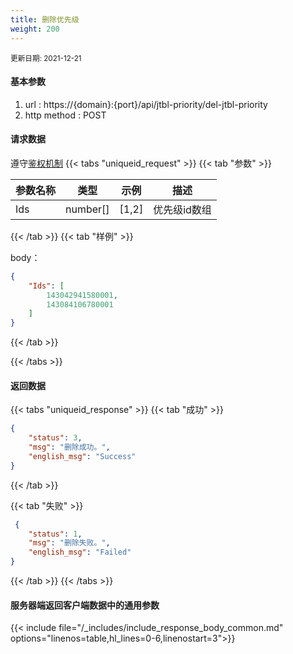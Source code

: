 ```yaml
---
title: 删除优先级
weight: 200
---
```


<small>更新日期: 2021-12-21</small>

#### 基本参数
1. url : https://{domain}:{port}/api/jtbl-priority/del-jtbl-priority
2. http method : POST

#### 请求数据
遵守[鉴权机制](/auth/)
{{< tabs "uniqueid_request" >}}
{{< tab "参数" >}} 

|  参数名称   |  类型 |  示例 |  描述 |
|  ----  | ----  | ----  | ----  |
|  Ids  | number[]  | [1,2]  | 优先级id数组 |
 

{{< /tab >}}
{{< tab "样例" >}}

body： 

```json
{
    "Ids": [
        143042941580001,
        143084106780001
    ]
}
```
{{< /tab >}}

{{< /tabs >}}


#### 返回数据


{{< tabs "uniqueid_response" >}}
{{< tab "成功" >}} 
```json
{
    "status": 3,
    "msg": "删除成功。",
    "english_msg": "Success"
}
```   
{{< /tab >}}

{{< tab "失败" >}}
```json
 {
    "status": 1,
    "msg": "删除失败。",
    "english_msg": "Failed"
}
```
{{< /tab >}}
{{< /tabs >}}
 
#### 服务器端返回客户端数据中的通用参数

{{< include file="/_includes/include_response_body_common.md"  options="linenos=table,hl_lines=0-6,linenostart=3">}}
